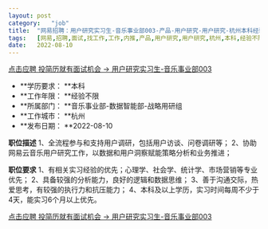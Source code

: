 ```yaml
---
layout:	post
category:	"job"
title:	"网易招聘：用户研究实习生-音乐事业部003-产品-用户研究-用户研究-杭州本科经验不限"
tags:	[网易,招聘,面试,找工作,工作,内推,产品,用户研究,用户研究,杭州,本科,经验不限]
date:	2022-08-10
---
```


[点击应聘 投简历就有面试机会 -> 用户研究实习生-音乐事业部003](http://mobile.bole.netease.com/bole/boleDetail?id=35413&employeeId=346f03c3cda5f04c&key=all)



- **学历要求： **本科
- **工作年限： **经验不限
- **所属部门： **音乐事业部-数据智能部-战略用研组
- **工作城市： **杭州
- **发布日期： **2022-08-10



**职位描述**
1、全流程参与和支持用户调研，包括用户访谈、问卷调研等；
2、协助网易云音乐用户研究工作，以数据和用户洞察赋能策略分析和业务推进；



**职位要求**
1、有相关实习经验的优先；心理学、社会学、统计学、市场营销等专业优先； 
2、具备较强的分析能力，良好的逻辑和数据思维； 
3、善于沟通交际，热爱思考，有较强的执行力和抗压能力； 
4、本科及以上学历，实习时间每周不少于4天，能实习6个月以上优先。



[点击应聘 投简历就有面试机会 -> 用户研究实习生-音乐事业部003](http://mobile.bole.netease.com/bole/boleDetail?id=35413&employeeId=346f03c3cda5f04c&key=all)